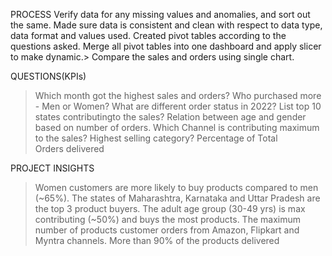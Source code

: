 PROCESS
Verify data for any missing values and anomalies, and sort out the same.
Made sure data is consistent and clean with respect to data type, data format and values used.
Created pivot tables according to the questions asked.
Merge all pivot tables into one dashboard and apply slicer to make dynamic.> Compare the sales and orders using single chart.

QUESTIONS(KPIs)

> Which month got the highest sales and orders?
> Who purchased more - Men or Women?
> What are different order status in 2022?
> List top 10 states contributingto the sales?
> Relation between age and gender based on number of orders.
> Which Channel is contributing maximum to the sales?
> Highest selling category?
> Percentage of Total Orders delivered

PROJECT INSIGHTS
>Women customers are more likely to buy products compared to men (~65%).
>The states of Maharashtra, Karnataka and Uttar Pradesh are the top 3 product buyers.
>The adult age group (30-49 yrs) is max contributing (~50%) and buys the most products.
>The maximum number of products customer orders from Amazon, Flipkart and Myntra channels.
>More than 90% of the products delivered
